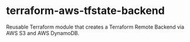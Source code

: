 # terraform-aws-tfstate-backend
Reusable Terraform module that creates a Terraform Remote Backend via AWS S3 and AWS DynamoDB.
